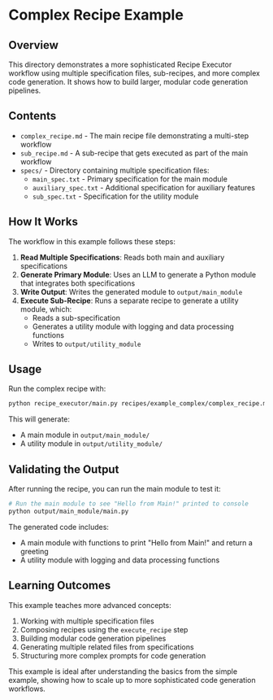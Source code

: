# Complex Recipe Example

## Overview

This directory demonstrates a more sophisticated Recipe Executor workflow using multiple specification files, sub-recipes, and more complex code generation. It shows how to build larger, modular code generation pipelines.

## Contents

- `complex_recipe.md` - The main recipe file demonstrating a multi-step workflow
- `sub_recipe.md` - A sub-recipe that gets executed as part of the main workflow
- `specs/` - Directory containing multiple specification files:
  - `main_spec.txt` - Primary specification for the main module
  - `auxiliary_spec.txt` - Additional specification for auxiliary features
  - `sub_spec.txt` - Specification for the utility module

## How It Works

The workflow in this example follows these steps:

1. **Read Multiple Specifications**: Reads both main and auxiliary specifications
2. **Generate Primary Module**: Uses an LLM to generate a Python module that integrates both specifications
3. **Write Output**: Writes the generated module to `output/main_module`
4. **Execute Sub-Recipe**: Runs a separate recipe to generate a utility module, which:
   - Reads a sub-specification
   - Generates a utility module with logging and data processing functions
   - Writes to `output/utility_module`

## Usage

Run the complex recipe with:

```bash
python recipe_executor/main.py recipes/example_complex/complex_recipe.md
```

This will generate:
- A main module in `output/main_module/`
- A utility module in `output/utility_module/`

## Validating the Output

After running the recipe, you can run the main module to test it:

```bash
# Run the main module to see "Hello from Main!" printed to console
python output/main_module/main.py
```

The generated code includes:
- A main module with functions to print "Hello from Main!" and return a greeting
- A utility module with logging and data processing functions

## Learning Outcomes

This example teaches more advanced concepts:

1. Working with multiple specification files
2. Composing recipes using the `execute_recipe` step
3. Building modular code generation pipelines
4. Generating multiple related files from specifications
5. Structuring more complex prompts for code generation

This example is ideal after understanding the basics from the simple example, showing how to scale up to more sophisticated code generation workflows.